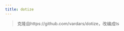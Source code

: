 ```yaml
---
title: dotize
---
```


> 克隆自https://github.com/vardars/dotize，改编成ts

<preview path="./demo.vue" title="@niu-tools/core/dotize" description="转换结果"></preview>
